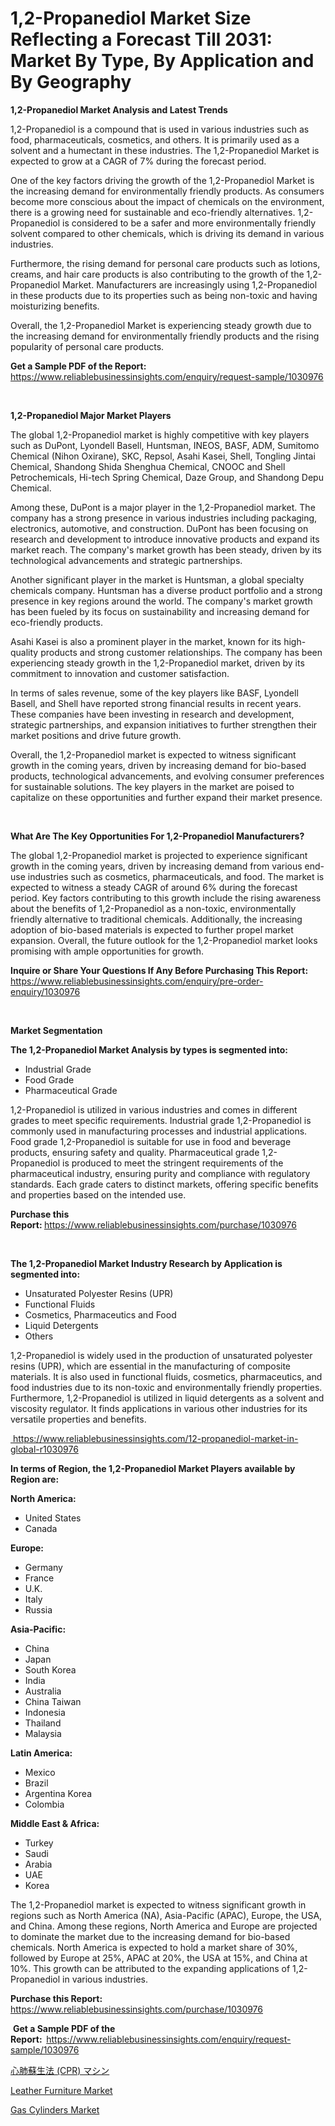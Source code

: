 <p><h1>1,2-Propanediol Market Size Reflecting a Forecast Till 2031: Market By Type, By Application and By Geography</h1></p><p><strong>1,2-Propanediol Market Analysis and Latest Trends</strong></p>
<p><p>1,2-Propanediol is a compound that is used in various industries such as food, pharmaceuticals, cosmetics, and others. It is primarily used as a solvent and a humectant in these industries. The 1,2-Propanediol Market is expected to grow at a CAGR of 7% during the forecast period.</p><p>One of the key factors driving the growth of the 1,2-Propanediol Market is the increasing demand for environmentally friendly products. As consumers become more conscious about the impact of chemicals on the environment, there is a growing need for sustainable and eco-friendly alternatives. 1,2-Propanediol is considered to be a safer and more environmentally friendly solvent compared to other chemicals, which is driving its demand in various industries.</p><p>Furthermore, the rising demand for personal care products such as lotions, creams, and hair care products is also contributing to the growth of the 1,2-Propanediol Market. Manufacturers are increasingly using 1,2-Propanediol in these products due to its properties such as being non-toxic and having moisturizing benefits.</p><p>Overall, the 1,2-Propanediol Market is experiencing steady growth due to the increasing demand for environmentally friendly products and the rising popularity of personal care products.</p></p>
<p><strong>Get a Sample PDF of the Report:&nbsp;</strong> <a href="https://www.reliablebusinessinsights.com/enquiry/request-sample/1030976">https://www.reliablebusinessinsights.com/enquiry/request-sample/1030976</a></p>
<p>&nbsp;</p>
<p><strong>1,2-Propanediol Major Market Players</strong></p>
<p><p>The global 1,2-Propanediol market is highly competitive with key players such as DuPont, Lyondell Basell, Huntsman, INEOS, BASF, ADM, Sumitomo Chemical (Nihon Oxirane), SKC, Repsol, Asahi Kasei, Shell, Tongling Jintai Chemical, Shandong Shida Shenghua Chemical, CNOOC and Shell Petrochemicals, Hi-tech Spring Chemical, Daze Group, and Shandong Depu Chemical.</p><p>Among these, DuPont is a major player in the 1,2-Propanediol market. The company has a strong presence in various industries including packaging, electronics, automotive, and construction. DuPont has been focusing on research and development to introduce innovative products and expand its market reach. The company's market growth has been steady, driven by its technological advancements and strategic partnerships.</p><p>Another significant player in the market is Huntsman, a global specialty chemicals company. Huntsman has a diverse product portfolio and a strong presence in key regions around the world. The company's market growth has been fueled by its focus on sustainability and increasing demand for eco-friendly products.</p><p>Asahi Kasei is also a prominent player in the market, known for its high-quality products and strong customer relationships. The company has been experiencing steady growth in the 1,2-Propanediol market, driven by its commitment to innovation and customer satisfaction.</p><p>In terms of sales revenue, some of the key players like BASF, Lyondell Basell, and Shell have reported strong financial results in recent years. These companies have been investing in research and development, strategic partnerships, and expansion initiatives to further strengthen their market positions and drive future growth.</p><p>Overall, the 1,2-Propanediol market is expected to witness significant growth in the coming years, driven by increasing demand for bio-based products, technological advancements, and evolving consumer preferences for sustainable solutions. The key players in the market are poised to capitalize on these opportunities and further expand their market presence.</p></p>
<p>&nbsp;</p>
<p><strong>What Are The Key Opportunities For 1,2-Propanediol Manufacturers?</strong></p>
<p><p>The global 1,2-Propanediol market is projected to experience significant growth in the coming years, driven by increasing demand from various end-use industries such as cosmetics, pharmaceuticals, and food. The market is expected to witness a steady CAGR of around 6% during the forecast period. Key factors contributing to this growth include the rising awareness about the benefits of 1,2-Propanediol as a non-toxic, environmentally friendly alternative to traditional chemicals. Additionally, the increasing adoption of bio-based materials is expected to further propel market expansion. Overall, the future outlook for the 1,2-Propanediol market looks promising with ample opportunities for growth.</p></p>
<p><strong>Inquire or Share Your Questions If Any Before Purchasing This Report:</strong> <a href="https://www.reliablebusinessinsights.com/enquiry/pre-order-enquiry/1030976">https://www.reliablebusinessinsights.com/enquiry/pre-order-enquiry/1030976</a></p>
<p>&nbsp;</p>
<p><strong>Market Segmentation</strong></p>
<p><strong>The 1,2-Propanediol Market Analysis by types is segmented into:</strong></p>
<p><ul><li>Industrial Grade</li><li>Food Grade</li><li>Pharmaceutical Grade</li></ul></p>
<p><p>1,2-Propanediol is utilized in various industries and comes in different grades to meet specific requirements. Industrial grade 1,2-Propanediol is commonly used in manufacturing processes and industrial applications. Food grade 1,2-Propanediol is suitable for use in food and beverage products, ensuring safety and quality. Pharmaceutical grade 1,2-Propanediol is produced to meet the stringent requirements of the pharmaceutical industry, ensuring purity and compliance with regulatory standards. Each grade caters to distinct markets, offering specific benefits and properties based on the intended use.</p></p>
<p><strong>Purchase this Report:&nbsp;</strong><a href="https://www.reliablebusinessinsights.com/purchase/1030976">https://www.reliablebusinessinsights.com/purchase/1030976</a></p>
<p>&nbsp;</p>
<p><strong>The 1,2-Propanediol Market Industry Research by Application is segmented into:</strong></p>
<p><ul><li>Unsaturated Polyester Resins (UPR)</li><li>Functional Fluids</li><li>Cosmetics, Pharmaceutics and Food</li><li>Liquid Detergents</li><li>Others</li></ul></p>
<p><p>1,2-Propanediol is widely used in the production of unsaturated polyester resins (UPR), which are essential in the manufacturing of composite materials. It is also used in functional fluids, cosmetics, pharmaceutics, and food industries due to its non-toxic and environmentally friendly properties. Furthermore, 1,2-Propanediol is utilized in liquid detergents as a solvent and viscosity regulator. It finds applications in various other industries for its versatile properties and benefits.</p></p>
<p><a href="https://www.reliablebusinessinsights.com/12-propanediol-market-in-global-r1030976">&nbsp;https://www.reliablebusinessinsights.com/12-propanediol-market-in-global-r1030976</a></p>
<p><strong>In terms of Region, the 1,2-Propanediol Market Players available by Region are:</strong></p>
<p>
    <p> <strong> North America: </strong>
        <ul>
            <li>United States</li>
            <li>Canada</li>
        </ul>
        </p> 
    <p> <strong> Europe: </strong>
        <ul>
            <li>Germany</li>
            <li>France</li>
            <li>U.K.</li>
            <li>Italy</li>
            <li>Russia</li>
        </ul>
        </p> 
    <p> <strong> Asia-Pacific: </strong>
        <ul>
            <li>China</li>
            <li>Japan</li>
            <li>South Korea</li>
            <li>India</li>
            <li>Australia</li>
            <li>China Taiwan</li>
            <li>Indonesia</li>
            <li>Thailand</li>
            <li>Malaysia</li>
        </ul>
        </p> 
    <p> <strong> Latin America: </strong>
        <ul>
            <li>Mexico</li>
            <li>Brazil</li>
            <li>Argentina Korea</li>
            <li>Colombia</li>
        </ul>
        </p> 
    <p> <strong> Middle East & Africa: </strong>
        <ul>
            <li>Turkey</li>
            <li>Saudi</li>
            <li>Arabia</li>
            <li>UAE</li>
            <li>Korea</li>
        </ul>
    </p>
    </p>
<p><p>The 1,2-Propanediol market is expected to witness significant growth in regions such as North America (NA), Asia-Pacific (APAC), Europe, the USA, and China. Among these regions, North America and Europe are projected to dominate the market due to the increasing demand for bio-based chemicals. North America is expected to hold a market share of 30%, followed by Europe at 25%, APAC at 20%, the USA at 15%, and China at 10%. This growth can be attributed to the expanding applications of 1,2-Propanediol in various industries.</p></p>
<p><strong>Purchase this Report: </strong><a href="https://www.reliablebusinessinsights.com/purchase/1030976">https://www.reliablebusinessinsights.com/purchase/1030976</a></p>
<p>&nbsp;<strong>Get a Sample PDF of the Report:&nbsp;&nbsp;</strong><a href="https://www.reliablebusinessinsights.com/enquiry/request-sample/1030976">https://www.reliablebusinessinsights.com/enquiry/request-sample/1030976</a></p>
<p><strong></strong></p>
<p><p><a href="https://github.com/MacyOrn/Market-Research-Report-List-1/blob/main/853791585175.md">心肺蘇生法 (CPR) マシン</a></p><p><a href="https://www.linkedin.com/pulse/leather-furniture-market-size-trends-complete-industry-overview-tqnce">Leather Furniture Market</a></p><p><a href="https://www.linkedin.com/pulse/gas-cylinders-market-size-outlook-forecast-2024-2031-qestf">Gas Cylinders Market</a></p></p>